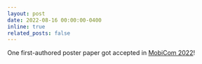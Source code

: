 ```yaml
---
layout: post
date: 2022-08-16 00:00:00-0400
inline: true
related_posts: false
---
```


One first-authored poster paper got accepted in [MobiCom 2022](https://www.sigmobile.org/mobicom/2022/)!